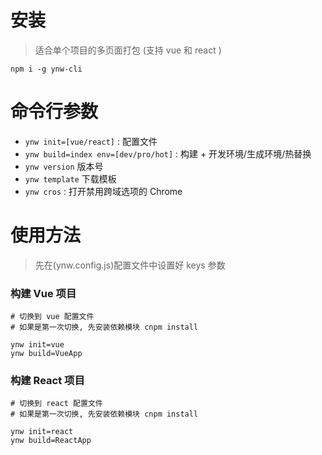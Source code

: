 # 安装

> 适合单个项目的多页面打包 (支持 vue 和 react )

```shell
npm i -g ynw-cli
```

# 命令行参数

- `ynw init=[vue/react]` : 配置文件
- `ynw build=index env=[dev/pro/hot]` : 构建 + 开发环境/生成环境/热替换
- `ynw version` 版本号
- `ynw template` 下载模板
- `ynw cros` : 打开禁用跨域选项的 Chrome

# 使用方法

> 先在(ynw.config.js)配置文件中设置好 keys 参数

### 构建 Vue 项目

```shell
# 切换到 vue 配置文件
# 如果是第一次切换, 先安装依赖模块 cnpm install

ynw init=vue
ynw build=VueApp
```

### 构建 React 项目

```shell
# 切换到 react 配置文件
# 如果是第一次切换, 先安装依赖模块 cnpm install

ynw init=react
ynw build=ReactApp
```
